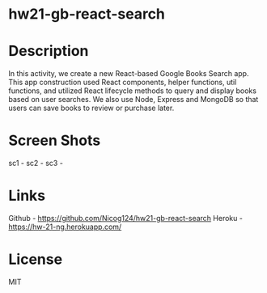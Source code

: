 # hw21-gb-react-search

# Description 
In this activity, we create a new React-based Google Books Search app. This app construction used React components, helper functions, util functions, and utilized React lifecycle methods to query and display books based on user searches. We also use Node, Express and MongoDB so that users can save books to review or purchase later.

# Screen Shots
sc1 - 
sc2 - 
sc3 - 
# Links
Github - https://github.com/Nicog124/hw21-gb-react-search
Heroku - https://hw-21-ng.herokuapp.com/

# License 
MIT
